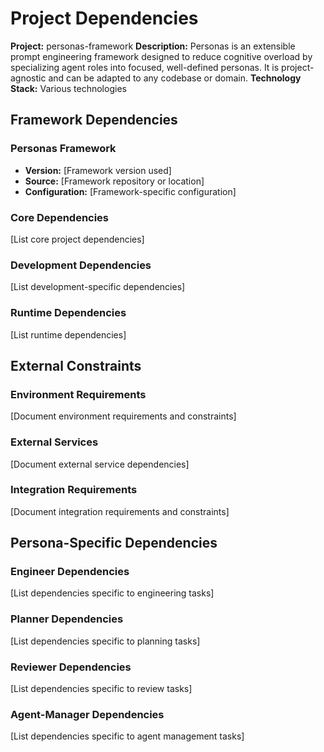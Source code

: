 # Project Dependencies

**Project:** personas-framework
**Description:** Personas is an extensible prompt engineering framework designed to reduce cognitive overload by specializing agent roles into focused, well-defined personas. It is project-agnostic and can be adapted to any codebase or domain.
**Technology Stack:** Various technologies

## Framework Dependencies

### Personas Framework
- **Version:** [Framework version used]
- **Source:** [Framework repository or location]
- **Configuration:** [Framework-specific configuration]

### Core Dependencies

[List core project dependencies]

### Development Dependencies

[List development-specific dependencies]

### Runtime Dependencies

[List runtime dependencies]

## External Constraints

### Environment Requirements

[Document environment requirements and constraints]

### External Services

[Document external service dependencies]

### Integration Requirements

[Document integration requirements and constraints]

## Persona-Specific Dependencies

### Engineer Dependencies
[List dependencies specific to engineering tasks]

### Planner Dependencies
[List dependencies specific to planning tasks]

### Reviewer Dependencies
[List dependencies specific to review tasks]

### Agent-Manager Dependencies
[List dependencies specific to agent management tasks]
